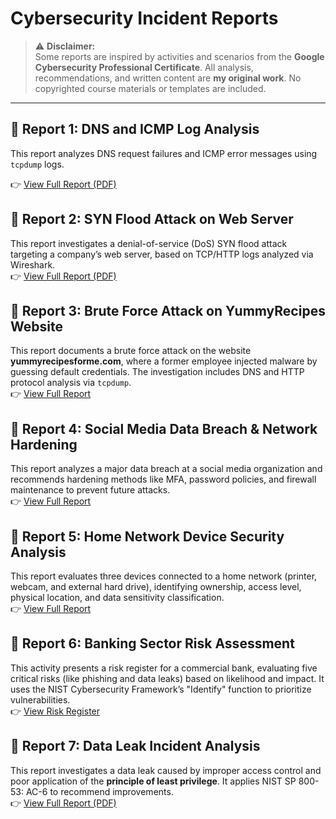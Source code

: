 # Cybersecurity Incident Reports

> ⚠️ **Disclaimer:**  
> Some reports are inspired by activities and scenarios from the **Google Cybersecurity Professional Certificate**. All analysis, recommendations, and written content are **my original work**. No copyrighted course materials or templates are included.

---

## 📄 Report 1: DNS and ICMP Log Analysis

This report analyzes DNS request failures and ICMP error messages using `tcpdump` logs.

👉 [View Full Report (PDF)](./Incident_report_network_analysis/Cybersecurity_Incident_Report_Network_Traffic_Analysis.pdf)

## 📄 Report 2: SYN Flood Attack on Web Server
This report investigates a denial-of-service (DoS) SYN flood attack targeting a company’s web server, based on TCP/HTTP logs analyzed via Wireshark.  
👉 [View Full Report (PDF)](./Analyze_network_attack/Cybersecurity-Incident-Report-Analyze-network-Attacks.pdf)


## 📄 Report 3: Brute Force Attack on YummyRecipes Website
This report documents a brute force attack on the website **yummyrecipesforme.com**, where a former employee injected malware by guessing default credentials. The investigation includes DNS and HTTP protocol analysis via `tcpdump`.  
👉 [View Full Report](./Incident_Report_BruteForce)

## 📄 Report 4: Social Media Data Breach & Network Hardening
This report analyzes a major data breach at a social media organization and recommends hardening methods like MFA, password policies, and firewall maintenance to prevent future attacks.  
👉 [View Full Report ](./Incident_Report_SocialMedia_DataBreach)

## 📄 Report 5: Home Network Device Security Analysis
This report evaluates three devices connected to a home network (printer, webcam, and external hard drive), identifying ownership, access level, physical location, and data sensitivity classification.  
👉 [View Full Report ](./home-network-asset-management)

## 📄 Report 6: Banking Sector Risk Assessment
This activity presents a risk register for a commercial bank, evaluating five critical risks (like phishing and data leaks) based on likelihood and impact. It uses the NIST Cybersecurity Framework’s "Identify" function to prioritize vulnerabilities.  
👉 [View Risk Register ](./risk-assessment/)

## 📄 Report 7: Data Leak Incident Analysis
This report investigates a data leak caused by improper access control and poor application of the **principle of least privilege**. It applies NIST SP 800-53: AC-6 to recommend improvements.  
👉 [View Full Report (PDF)](./Data-Leak_Report/Data-Leak.pdf)



